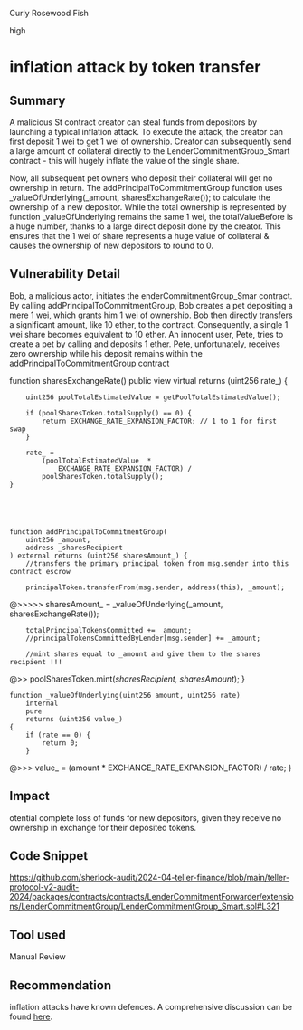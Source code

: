 Curly Rosewood Fish

high

# inflation attack by token transfer

## Summary
 A malicious St contract creator can steal funds from depositors by launching a typical inflation attack. To execute the attack, the creator can first deposit 1 wei to get 1 wei of ownership. Creator can subsequently send a large amount of collateral directly to the LenderCommitmentGroup_Smart  contract - this will hugely inflate the value of the single share.

Now, all subsequent pet owners who deposit their collateral will get no ownership in return. The addPrincipalToCommitmentGroup  function uses  _valueOfUnderlying(_amount, sharesExchangeRate());
 to calculate the ownership of a new depositor. While the total ownership is represented by  function _valueOfUnderlying
    remains the same 1 wei,  the totalValueBefore is a huge number, thanks to a large direct deposit done by the creator. This ensures that the 1 wei of share represents a huge value of collateral & causes the ownership of new depositors to round to 0.
## Vulnerability Detail
Bob, a malicious actor, initiates the enderCommitmentGroup_Smar contract.
By calling addPrincipalToCommitmentGroup, Bob creates a pet depositing a mere 1 wei, which grants him 1 wei of ownership.
Bob then directly transfers a significant amount, like 10 ether, to the contract.
Consequently, a single 1 wei share becomes equivalent to 10 ether.
An innocent user, Pete, tries to create a pet by calling  and deposits 1 ether.
Pete, unfortunately, receives zero ownership while his deposit remains within the   addPrincipalToCommitmentGroup contract



 function sharesExchangeRate() public view virtual returns (uint256 rate_) {
        

        uint256 poolTotalEstimatedValue = getPoolTotalEstimatedValue();

        if (poolSharesToken.totalSupply() == 0) {
            return EXCHANGE_RATE_EXPANSION_FACTOR; // 1 to 1 for first swap
        }

        rate_ =
            (poolTotalEstimatedValue  *
                EXCHANGE_RATE_EXPANSION_FACTOR) /
            poolSharesToken.totalSupply();
    }

  

    
 
    function addPrincipalToCommitmentGroup(
        uint256 _amount,
        address _sharesRecipient
    ) external returns (uint256 sharesAmount_) {
        //transfers the primary principal token from msg.sender into this contract escrow
        
        principalToken.transferFrom(msg.sender, address(this), _amount);

   @>>>>>     sharesAmount_ = _valueOfUnderlying(_amount, sharesExchangeRate());

        totalPrincipalTokensCommitted += _amount;
        //principalTokensCommittedByLender[msg.sender] += _amount;

        //mint shares equal to _amount and give them to the shares recipient !!!
  @>>      poolSharesToken.mint(_sharesRecipient, sharesAmount_);
    }

    function _valueOfUnderlying(uint256 amount, uint256 rate)
        internal
        pure
        returns (uint256 value_)
    {
        if (rate == 0) {
            return 0;
        }

   @>>>     value_ = (amount * EXCHANGE_RATE_EXPANSION_FACTOR) / rate;
    }
## Impact
otential complete loss of funds for new depositors, given they receive no ownership in exchange for their deposited tokens.
## Code Snippet
https://github.com/sherlock-audit/2024-04-teller-finance/blob/main/teller-protocol-v2-audit-2024/packages/contracts/contracts/LenderCommitmentForwarder/extensions/LenderCommitmentGroup/LenderCommitmentGroup_Smart.sol#L321
## Tool used

Manual Review

## Recommendation
inflation attacks have known defences. A comprehensive discussion can be found [here](https://github.com/OpenZeppelin/openzeppelin-contracts/issues/3706).